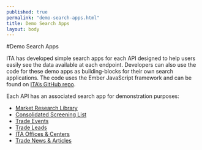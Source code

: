 ```yaml
---
published: true
permalink: "demo-search-apps.html"
title: Demo Search Apps
layout: body
---
```


#Demo Search Apps

ITA has developed simple search apps for each API designed to help users easily see the data available at each endpoint. Developers can also use the code for these demo apps as building-blocks for their own search applications.  The code uses the Ember JavaScript framework and can be found on [ITA’s GitHub repo](https://github.com/InternationalTradeAdministration/explorer).

Each API has an associated search app for demonstration purposes:

* [Market Research Library](http://internationaltradeadministration.github.io/explorer/#/market-research-library)
* [Consolidated Screening List](http://internationaltradeadministration.github.io/explorer/#/consolidated-screening-list-entries)
* [Trade Events](http://internationaltradeadministration.github.io/explorer/#/trade-events)
* [Trade Leads](http://internationaltradeadministration.github.io/explorer/#/trade-leads)
* [ITA Offices & Centers](http://internationaltradeadministration.github.io/explorer/#/ita-office-locations)
* [Trade News & Articles](#)